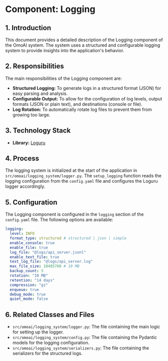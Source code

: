 # Component: Logging

## 1. Introduction

This document provides a detailed description of the Logging component of the OmoAI system. The system uses a structured and configurable logging system to provide insights into the application's behavior.

## 2. Responsibilities

The main responsibilities of the Logging component are:

*   **Structured Logging:** To generate logs in a structured format (JSON) for easy parsing and analysis.
*   **Configurable Output:** To allow for the configuration of log levels, output formats (JSON or plain text), and destinations (console or file).
*   **Log Rotation:** To automatically rotate log files to prevent them from growing too large.

## 3. Technology Stack

*   **Library:** [Loguru](https://loguru.readthedocs.io/en/stable/)

## 4. Process

The logging system is initialized at the start of the application in `src/omoai/logging_system/logger.py`. The `setup_logging` function reads the logging configuration from the `config.yaml` file and configures the Loguru logger accordingly.

## 5. Configuration

The Logging component is configured in the `logging` section of the `config.yaml` file. The following options are available:

```yaml
logging:
  level: INFO
  format_type: structured # structured | json | simple
  enable_console: true
  enable_file: true
  log_file: "@logs/api_server.jsonl"
  enable_text_file: true
  text_log_file: "@logs/api_server.log"
  max_file_size: 10485760 # 10 MB
  backup_count: 5
  rotation: "10 MB"
  retention: "14 days"
  compression: "gz"
  enqueue: true
  debug_mode: true
  quiet_mode: false
```

## 6. Related Classes and Files

*   `src/omoai/logging_system/logger.py`: The file containing the main logic for setting up the logger.
*   `src/omoai/logging_system/config.py`: The file containing the Pydantic models for the logging configuration.
*   `src/omoai/logging_system/serializers.py`: The file containing the serializers for the structured logs.

